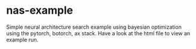 # nas-example
Simple neural architecture search example using bayesian optimization using the pytorch, botorch, ax stack. Have a look at the html file to view an example run.
